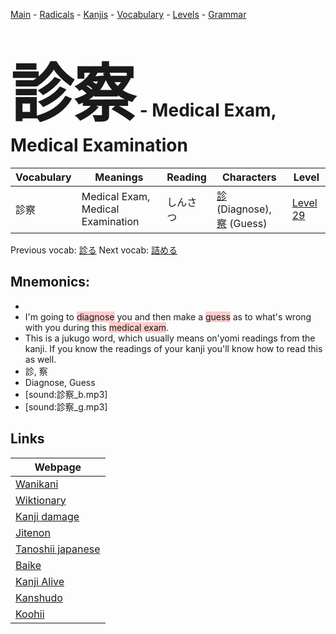<style> bigfont {font-size: 100px}</style>
[Main](../README.md) -
[Radicals](../radicals.md) -
[Kanjis](../kanjis.md) -
[Vocabulary](../vocabulary.md) -
[Levels](../levels.md) -
[Grammar](../grammar.md)
# <bigfont> 診察</bigfont> - Medical Exam, Medical Examination 

| Vocabulary | Meanings | Reading | Characters | Level |
| --- | --- | --- | --- | --- |
| 診察 | Medical Exam, Medical Examination | しんさつ |  [診](../kanjis/診.md) (Diagnose), [察](../kanjis/察.md) (Guess) | [Level 29](../levels/wk_level29.md) |

Previous vocab: [診る](診る.md) Next vocab: [詰める](詰める.md) 

## Mnemonics:

* 
* I'm going to <span style="background-color:#ffcccb"> diagnose</span> you and then make a <span style="background-color:#ffcccb"> guess</span> as to what's wrong with you during this <span style="background-color:#ffcccb"> medical exam</span>.
* This is a jukugo word, which usually means on'yomi readings from the kanji. If you know the readings of your kanji you'll know how to read this as well.
* 診, 察
* Diagnose, Guess
* [sound:診察_b.mp3]
* [sound:診察_g.mp3]


## Links 

| Webpage |
| --- |
| [Wanikani          ](https://www.wanikani.com/kanji/診察) |
| [Wiktionary        ](https://en.wiktionary.org/wiki/診察) |
| [Kanji damage      ](http://www.kanjidamage.com/kanji/search?utf8=✓&q=診察) |
| [Jitenon           ](https://jitenon.com/kanji/診察) |
| [Tanoshii japanese ](https://www.tanoshiijapanese.com/dictionary/kanji.cfm?k=診察) |
| [Baike             ](https://baike.baidu.com/item/診察) |
| [Kanji Alive       ](https://app.kanjialive.com/診察) |
| [Kanshudo          ](https://www.kanshudo.com/searchmn?q=診察) |
| [Koohii            ](https://kanji.koohii.com/study/kanji/診察) |
